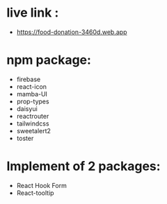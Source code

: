 # live link :
- https://food-donation-3460d.web.app
# npm package:
- firebase
- react-icon
- mamba-UI
- prop-types
- daisyui
- reactrouter
- tailwindcss
- sweetalert2
- toster
# Implement of 2 packages:
- React Hook Form
- React-tooltip

